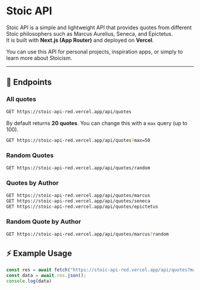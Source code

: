 # Stoic API

Stoic API is a simple and lightweight API that provides quotes from different Stoic philosophers such as Marcus Aurelius, Seneca, and Epictetus.  
It is built with **Next.js (App Router)** and deployed on **Vercel**.

You can use this API for personal projects, inspiration apps, or simply to learn more about Stoicism.

---

## 📌 Endpoints

### All quotes

```bash
GET https://stoic-api-red.vercel.app/api/quotes
```

By default returns **20 quotes**. You can change this with a `max` query (up to 100).

```bash
GET https://stoic-api-red.vercel.app/api/quotes?max=50
```

### Random Quotes

```bash
GET https://stoic-api-red.vercel.app/api/quotes/random
```

### Quotes by Author

```bash
GET https://stoic-api-red.vercel.app/api/quotes/marcus
GET https://stoic-api-red.vercel.app/api/quotes/seneca
GET https://stoic-api-red.vercel.app/api/quotes/epictetus
```

### Random Quote by Author

```bash
GET https://stoic-api-red.vercel.app/api/quotes/marcus?random
```

## ⚡ Example Usage

```js
const res = await fetch("https://stoic-api-red.vercel.app/api/quotes?max=5");
const data = await.res.json();
console.log(data)
```
